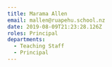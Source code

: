 ```yaml
---
title: Marama Allen
email: mallen@ruapehu.school.nz
date: 2019-08-09T21:23:28.126Z
roles: Principal
departments:
  - Teaching Staff
  - Principal
---
```


